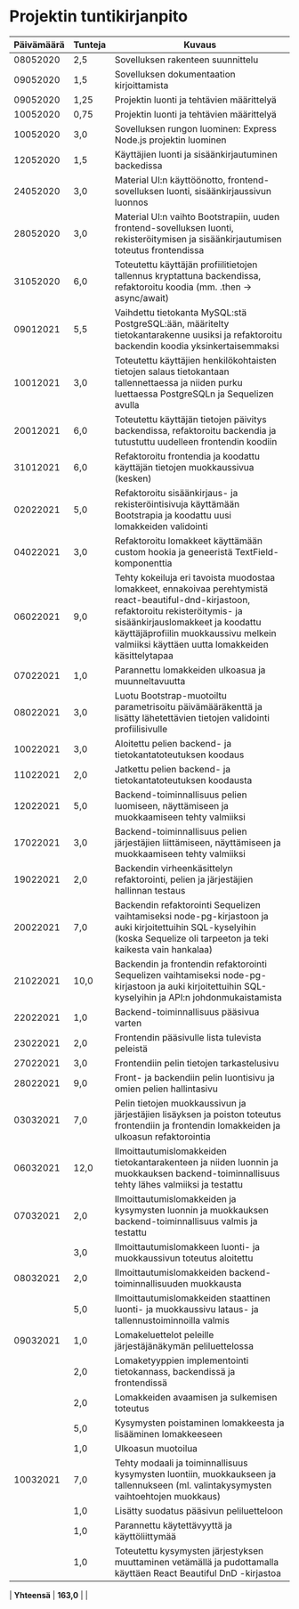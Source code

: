 # Projektin tuntikirjanpito

| Päivämäärä | Tunteja | Kuvaus |
| ---------- | ------- | ------ |
| 08052020 | 2,5 | Sovelluksen rakenteen suunnittelu |
| 09052020 | 1,5 | Sovelluksen dokumentaation kirjoittamista |
| 09052020 | 1,25 | Projektin luonti ja tehtävien määrittelyä |
| 10052020 | 0,75 | Projektin luonti ja tehtävien määrittelyä |
| 10052020 | 3,0 | Sovelluksen rungon luominen: Express Node.js projektin luominen |
| 12052020 | 1,5 | Käyttäjien luonti ja sisäänkirjautuminen backedissa |
| 24052020 | 3,0 | Material UI:n käyttöönotto, frontend-sovelluksen luonti, sisäänkirjaussivun luonnos |
| 28052020 | 3,0 | Material UI:n vaihto Bootstrapiin, uuden frontend-sovelluksen luonti, rekisteröitymisen ja sisäänkirjautumisen toteutus frontendissa |
| 31052020 | 6,0 | Toteutettu käyttäjän profiilitietojen tallennus kryptattuna backendissa, refaktoroitu koodia (mm. .then -> async/await) |
| 09012021 | 5,5 | Vaihdettu tietokanta MySQL:stä PostgreSQL:ään, määritelty tietokantarakenne uusiksi ja refaktoroitu backendin koodia yksinkertaisemmaksi |
| 10012021 | 3,0 | Toteutettu käyttäjien henkilökohtaisten tietojen salaus tietokantaan tallennettaessa ja niiden purku luettaessa PostgreSQLn ja Sequelizen avulla |
| 20012021 | 6,0 | Toteutettu käyttäjän tietojen päivitys backendissa, refaktoroitu backendia ja tutustuttu uudelleen frontendin koodiin |
| 31012021 | 6,0 | Refaktoroitu frontendia ja koodattu käyttäjän tietojen muokkaussivua (kesken) |
| 02022021 | 5,0 | Refaktoroitu sisäänkirjaus- ja rekisteröintisivuja käyttämään Bootstrapia ja koodattu uusi lomakkeiden validointi |
| 04022021 | 3,0 | Refaktoroitu lomakkeet käyttämään custom hookia ja geneeristä TextField-komponenttia |
| 06022021 | 9,0 | Tehty kokeiluja eri tavoista muodostaa lomakkeet, ennakoivaa perehtymistä react-beautiful-dnd-kirjastoon, refaktoroitu rekisteröitymis- ja sisäänkirjauslomakkeet ja koodattu käyttäjäprofiilin muokkaussivu melkein valmiiksi käyttäen uutta lomakkeiden käsittelytapaa |
| 07022021 | 1,0 | Parannettu lomakkeiden ulkoasua ja muunneltavuutta |
| 08022021 | 3,0 | Luotu Bootstrap-muotoiltu parametrisoitu päivämääräkenttä ja lisätty lähetettävien tietojen validointi profiilisivulle |
| 10022021 | 3,0 | Aloitettu pelien backend- ja tietokantatoteutuksen koodaus |
| 11022021 | 2,0 | Jatkettu pelien backend- ja tietokantatoteutuksen koodausta |
| 12022021 | 5,0 | Backend-toiminnallisuus pelien luomiseen, näyttämiseen ja muokkaamiseen tehty valmiiksi|
| 17022021 | 3,0 | Backend-toiminnallisuus pelien järjestäjien liittämiseen, näyttämiseen ja muokkaamiseen tehty valmiiksi|
| 19022021 | 2,0 | Backendin virheenkäsittelyn refaktorointi, pelien ja järjestäjien hallinnan testaus |
| 20022021 | 7,0 | Backendin refaktorointi Sequelizen vaihtamiseksi node-pg-kirjastoon ja auki kirjoitettuihin SQL-kyselyihin (koska Sequelize oli tarpeeton ja teki kaikesta vain hankalaa) |
| 21022021 | 10,0 | Backendin ja frontendin refaktorointi Sequelizen vaihtamiseksi node-pg-kirjastoon ja auki kirjoitettuihin SQL-kyselyihin ja API:n johdonmukaistamista |
| 22022021 | 1,0 | Backend-toiminnallisuus pääsivua varten |
| 23022021 | 2,0 | Frontendin pääsivulle lista tulevista peleistä |
| 27022021 | 3,0 | Frontendiin pelin tietojen tarkastelusivu |
| 28022021 | 9,0 | Front- ja backendiin pelin luontisivu ja omien pelien hallintasivu |
| 03032021 | 7,0 | Pelin tietojen muokkaussivun ja järjestäjien lisäyksen ja poiston toteutus frontendiin ja frontendin lomakkeiden ja ulkoasun refaktorointia |
| 06032021 | 12,0 | Ilmoittautumislomakkeiden tietokantarakenteen ja niiden luonnin ja muokkauksen backend-toiminnallisuus tehty lähes valmiiksi ja testattu |
| 07032021 | 2,0 | Ilmoittautumislomakkeiden ja kysymysten luonnin ja muokkauksen backend-toiminnallisuus valmis ja testattu |
|          | 3,0 | Ilmoittautumislomakkeen luonti- ja muokkaussivun toteutus aloitettu |
| 08032021 | 2,0 | Ilmoittautumislomakkeiden backend-toiminnallisuuden muokkausta |
|          | 5,0 | Ilmoittautumislomakkeiden staattinen luonti- ja muokkaussivu lataus- ja tallennustoiminnoilla valmis |
| 09032021 | 1,0 | Lomakeluettelot peleille järjestäjänäkymän peliluettelossa |
|          | 2,0 | Lomaketyyppien implementointi tietokannass, backendissä ja frontendissä |
|          | 2,0 | Lomakkeiden avaamisen ja sulkemisen toteutus |
|          | 5,0 | Kysymysten poistaminen lomakkeesta ja lisääminen lomakkeeseen |
|          | 1,0 | Ulkoasun muotoilua |
| 10032021 | 7,0 | Tehty modaali ja toiminnallisuus kysymysten luontiin, muokkaukseen ja tallennukseen (ml. valintakysymysten vaihtoehtojen muokkaus) |
|          | 1,0 | Lisätty suodatus pääsivun peliluetteloon |
|          | 1,0 | Parannettu käytettävyyttä ja käyttöliittymää |
|          | 1,0 | Toteutettu kysymysten järjestyksen muuttaminen vetämällä ja pudottamalla käyttäen React Beautiful DnD -kirjastoa |


| **Yhteensä** | **163,0** | |

